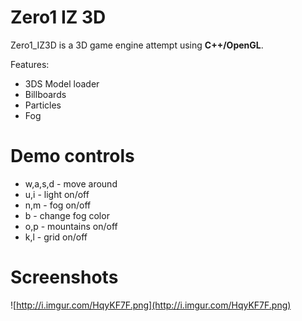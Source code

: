 # Zero1 IZ 3D #

Zero1\_IZ3D is a 3D game engine attempt using **C++/OpenGL**.

Features:

  * 3DS Model loader
  * Billboards
  * Particles
  * Fog

# Demo controls #

  * w,a,s,d - move around
  * u,i - light on/off
  * n,m - fog on/off
  * b - change fog color
  * o,p - mountains on/off
  * k,l -  grid on/off


# Screenshots #

![http://i.imgur.com/HqyKF7F.png](http://i.imgur.com/HqyKF7F.png)